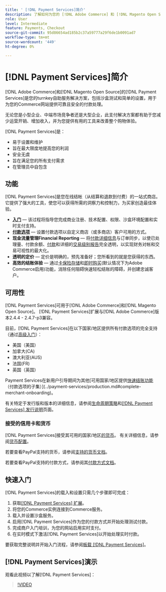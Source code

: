 ```yaml
---
title: ' [!DNL Payment Services]简介'
description: 了解如何为您的 [!DNL Adobe Commerce] 和 [!DNL Magento Open Source] 网站安装并使用 [!DNL Payment Services] 作为全包式、可靠且安全的付款处理解决方案。
role: User
level: Intermediate
feature: Payments, Checkout
source-git-commit: 95d86654ad185b2c37a59777a29f6de1b0091ad7
workflow-type: tm+mt
source-wordcount: '449'
ht-degree: 0%

---
```


# [!DNL Payment Services]简介

[!DNL Adobe Commerce]和[!DNL Magento Open Source]的[!DNL Payment Services]是您的turnkey自助服务解决方案，包括沙盒测试和简单的设置，用于为您的Commerce网站提供可靠且安全的付款处理。

无论您是小型企业、中端市场竞争者还是大型企业，此支付解决方案都有助于您减少运营开销、增加收入，并为您提供有用的工具来改善整个购物体验。

[!DNL Payment Services]是：

* 易于设置和维护
* 旨在最大限度地提高您的利润
* 安全无虞
* 旨在满足您的所有支付需求
* 在管理员中自包含

## 功能

[!DNL Payment Services]是您在线结帐（从结算和退款到付费）的一站式商店。 它提供了强大的工具，使您可以获得所需的洞察力和控制力，为买家创造最佳体验。

* [**入门**](onboard.md) — 该过程将指导您完成商业注册、技术配置、权限、沙盒环境配置和实时支付支持。
* [**付款选项**](payments-options.md) — 设置付款选项以自定义商店（或多商店）客户可用的方式。
* **现金流量管理Financial Reporting** — 将[付款详细信息](order-payment-status.md)与订单同步，以使已处理量、付款余额、[付款](payouts.md)和详细的[交易级别报告](transactions.md)完全透明，以实现财务对帐和交易可视性的最大化。
* **透明的定价** — 定价是明确的，预先准备好；您所看到的就是您获得的东西。
* **高效的结账体验** — 通过[卡保险存储](vaulting.md)和[即时购买](https://experienceleague.adobe.com/docs/commerce-admin/stores-sales/point-of-purchase/checkout-instant-purchase.html)&#x200B;(默认情况下为Adobe Commerce启用)功能，消除任何阻碍快速轻松结账的障碍，并创建忠诚客户。

## 可用性

[!DNL Payment Services]可用于[!DNL Adobe Commerce]和[!DNL Magento Open Source]。 [!DNL Payment Services]扩展与[!DNL Adobe Commerce]版本2.4.4 - 2.4.7-p3兼容。

目前，[!DNL Payment Services]在以下国家/地区提供所有付款选项的完全支持（通过[高级入门](../payment-services/production.md#advanced-onboarding)）：

* 美国（美国）
* 加拿大(CA)
* 澳大利亚(AUS)
* 法国(FR)
* 英国（英国）

Payment Services在新用户引导期间为其他[可用国家/地区提供[快速结账功能](../payment-services/payments-options.md)（付款选项的子集）](../payment-services/production.md#complete-merchant-onboarding)。

有关特定于发行版和版本的详细信息，请参阅[生命周期策略](https://experienceleague.adobe.com/docs/commerce-operations/release/planning/lifecycle-policy.html)和[[!DNL Payment Services] 发行说明](release-notes.md)页面。

### 接受的信用卡和货币

[!DNL Payment Services]接受其可用的国家/地区[的货币](#availability)。 有关详细信息，请参阅[货币配置](https://experienceleague.adobe.com/docs/commerce-admin/stores-sales/site-store/currency/currency-configuration.html)。

若要查看PayPal支持的货币，请参阅[支持的货币文档](https://developer.paypal.com/docs/reports/reference/paypal-supported-currencies/)。

若要查看PayPal支持的付款方式，请参阅其[付款方式文档](https://developer.paypal.com/docs/checkout/payment-methods/)。

## 快速入门

[!DNL Payment Services]的载入和设置只需几个步骤即可完成：

1. 获取[[!DNL Payment Services] 扩展](install.md)。
1. 将您的Commerce实例连接到Commerce服务。
1. 载入并设置沙盒服务。
1. 启用[!DNL Payment Services]作为您的付款方式并开始处理测试付款。
1. 完成商户入门培训，为您的网站启用实时支付。
1. 在实时模式下激活[!DNL Payment Services]以开始处理实时付款。

要获取完整说明并开始入门流程，请参阅[板载 [!DNL Payment Services]](onboard.md)。

## [!DNL Payment Services]演示

观看此视频以了解[!DNL Payment Services]：

>[!VIDEO](https://video.tv.adobe.com/v/343990?quality=12)
